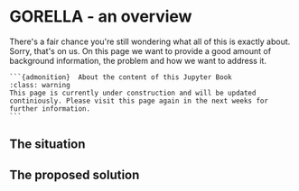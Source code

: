 # GORELLA - an overview

There's a fair chance you're still wondering what all of this is exactly about. Sorry, that's on us. On this page we want to provide a good amount of background information, the problem and how we want to address it.

````{margin}
```{admonition}  About the content of this Jupyter Book
:class: warning
This page is currently under construction and will be updated continiously. Please visit this page again in the next weeks for further information.
```
````

## The situation




## The proposed solution

